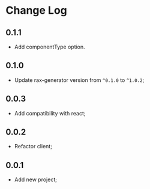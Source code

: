 # Change Log

## 0.1.1
- Add componentType option.

## 0.1.0

- Update rax-generator version from `^0.1.0` to `^1.0.2`;
## 0.0.3

- Add compatibility with react;

## 0.0.2

- Refactor client;

## 0.0.1

- Add new project;





